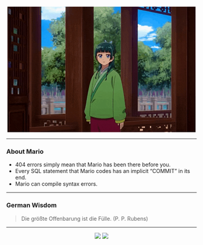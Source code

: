 <p align="center">
  <img src="assets/maomao.gif" />
</p>

---

### About Mario
- 404 errors simply mean that Mario has been there before you.
- Every SQL statement that Mario codes has an implicit “COMMIT” in its end.
- Mario can compile syntax errors.

---

### German Wisdom
> Die größte Offenbarung ist die Fülle. (P. P. Rubens)

---

<p align="center">
  <a>
    <img height="180em" src="https://github-readme-stats-eight-theta.vercel.app/api?username=Torfkopp&show_icons=true&theme=dark&include_all_commits=true&count_private=true"/>
  </a>
  <a href="https://github.com/Torfkopp?tab=repositories">
    <img height="180em" src="https://github-readme-stats-eight-theta.vercel.app/api/top-langs/?username=torfkopp&layout=compact&theme=dark&langs_count=8&hide=java"/>
  </a>
</p>
